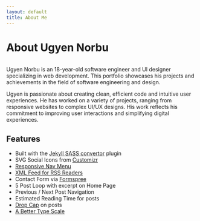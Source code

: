 ```yaml
---
layout: default
title: About Me
---
```


<div class="post">
	<h1 class="pageTitle">About Ugyen Norbu</h1>
	<img src="{{ '/assets/img/touring.jpg' | relative_url }}" alt="">
	<p class="intro">Ugyen Norbu is an 18-year-old software engineer and UI designer specializing in web development. This portfolio showcases his projects and achievements in the field of software engineering and design.</p>
	<p>Ugyen is passionate about creating clean, efficient code and intuitive user experiences. He has worked on a variety of projects, ranging from responsive websites to complex UI/UX designs. His work reflects his commitment to improving user interactions and simplifying digital experiences.</p>
	<h2>Features</h2>
	<ul>
		<li>Built with the <a href="https://github.com/jekyll/jekyll-sass-converter">Jekyll SASS convertor</a> plugin</li>
  		<li>SVG Social Icons from <a href="http://customizr.net/icons/">Customizr</a></li>
  		<li><a href="http://responsive-nav.com/">Responsive Nav Menu</a></li>
  		<li><a href="https://github.com/snaptortoise/jekyll-rss-feeds">XML Feed for RSS Readers</a></li>
  		<li>Contact Form via <a href="http://formspree.io/">Formspree</a></li>
      <li>5 Post Loop with excerpt on Home Page</li>
  		<li>Previous / Next Post Navigation</li>
      <li>Estimated Reading Time for posts</li>
  		<li><a href="https://github.com/adobe-webplatform/dropcap.js">Drop Cap</a> on posts</li>
  		<li><a href="http://typecast.com/blog/a-more-modern-scale-for-web-typography">A Better Type Scale</a></li>
  	</ul>
</div>
